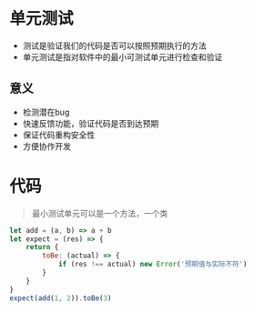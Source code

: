 # 单元测试

* 测试是验证我们的代码是否可以按照预期执行的方法
* 单元测试是指对软件中的最小可测试单元进行检查和验证

 ## 意义

 - 检测潜在bug
 - 快速反馈功能，验证代码是否到达预期
 - 保证代码重构安全性
 - 方便协作开发

# 代码

> 最小测试单元可以是一个方法，一个类

``` JavaScript
let add = (a, b) => a + b
let expect = (res) => {
    return {
        toBe: (actual) => {
            if (res !== actual) new Error('预期值与实际不符')
        }
    }
}
expect(add(1, 2)).toBe(3)
```

